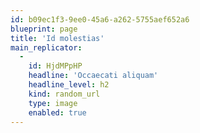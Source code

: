 ```yaml
---
id: b09ec1f3-9ee0-45a6-a262-5755aef652a6
blueprint: page
title: 'Id molestias'
main_replicator:
  -
    id: HjdMPpHP
    headline: 'Occaecati aliquam'
    headline_level: h2
    kind: random_url
    type: image
    enabled: true
---
```

